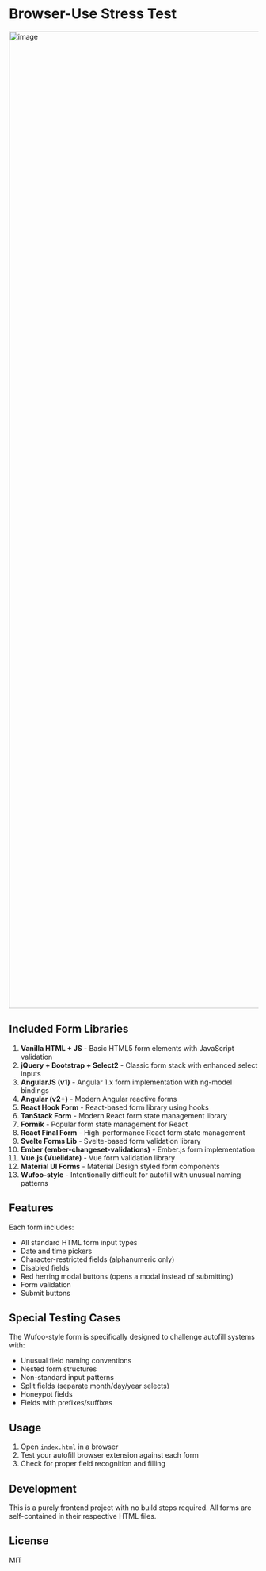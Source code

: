 # Browser-Use Stress Test

<img width="1972" alt="image" src="https://github.com/user-attachments/assets/da0f3d41-af7b-41dd-a134-3c1b0f019dfd" />

## Included Form Libraries

1. **Vanilla HTML + JS** - Basic HTML5 form elements with JavaScript validation
2. **jQuery + Bootstrap + Select2** - Classic form stack with enhanced select inputs
3. **AngularJS (v1)** - Angular 1.x form implementation with ng-model bindings
4. **Angular (v2+)** - Modern Angular reactive forms
5. **React Hook Form** - React-based form library using hooks
6. **TanStack Form** - Modern React form state management library
7. **Formik** - Popular form state management for React
8. **React Final Form** - High-performance React form state management
9. **Svelte Forms Lib** - Svelte-based form validation library
10. **Ember (ember-changeset-validations)** - Ember.js form implementation
11. **Vue.js (Vuelidate)** - Vue form validation library
12. **Material UI Forms** - Material Design styled form components
13. **Wufoo-style** - Intentionally difficult for autofill with unusual naming patterns

## Features

Each form includes:

- All standard HTML form input types
- Date and time pickers
- Character-restricted fields (alphanumeric only)
- Disabled fields
- Red herring modal buttons (opens a modal instead of submitting)
- Form validation
- Submit buttons

## Special Testing Cases

The Wufoo-style form is specifically designed to challenge autofill systems with:
- Unusual field naming conventions
- Nested form structures
- Non-standard input patterns
- Split fields (separate month/day/year selects)
- Honeypot fields
- Fields with prefixes/suffixes

## Usage

1. Open `index.html` in a browser
2. Test your autofill browser extension against each form
3. Check for proper field recognition and filling

## Development

This is a purely frontend project with no build steps required. All forms are self-contained in their respective HTML files.

## License

MIT

